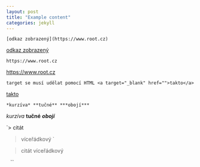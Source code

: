 ```yaml
---
layout: post
title: "Example content"
categories: jekyll
---
```


`[odkaz zobrazený](https://www.root.cz)`

[odkaz zobrazený](https://www.root.cz)

`https://www.root.cz`

https://www.root.cz

`target se musí udělat pomocí HTML <a target="_blank" href="">takto</a>`

<a target="_blank" href="">takto</a>

`*kurzíva* **tučné** ***obojí***`

*kurzíva* **tučné** ***obojí***

`> citát
> víceřádkový
`

> citát
> víceřádkový

``
``
``
